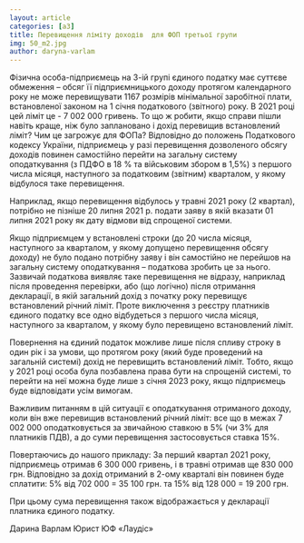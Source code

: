 ```yaml
---
layout: article
categories: [a3]
title: Перевищення ліміту доходів  для ФОП третьої групи
img: 50_m2.jpg
author: daryna-varlam
---
```


Фізична особа-підприємець на 3-ій групі єдиного податку має суттєве обмеження – обсяг її підприємницького доходу протягом календарного року не може перевищувати 1167 розмірів мінімальної заробітної плати, встановленої законом на 1 січня податкового (звітного) року. В 2021 році цей ліміт це - 7 002 000 гривень. 
То що ж робити, якщо справи пішли навіть краще, ніж було заплановано і дохід перевищив встановлений ліміт? Чим це загрожує для ФОПа?
Відповідно до положень Податкового кодексу України, підприємець у разі перевищення дозволеного обсягу доходів повинен самостійно перейти 
на загальну систему оподаткування (з ПДФО в 18 % та військовим збором в 1,5%) з першого числа місяця, наступного за податковим (звітним) 
кварталом, у якому відбулося таке перевищення. 

Наприклад, якщо перевищення відбулось у травні 2021 року (2 квартал), потрібно не пізніше 20 липня 2021 р. подати заяву в якій вказати 01 липня 2021 року як дату відмови від спрощеної системи.

Якщо підприємцем у встановлені строки (до 20 числа місяця, наступного за кварталом, у якому допущено перевищення обсягу доходу) не було 
подано потрібну заяву і він самостійно не перейшов на загальну систему оподаткування – податкова зробить це за нього.
Зазвичай податкова виявляє таке перевищення не відразу, наприклад після проведення перевірки, або (що логічно) після отримання декларації, в якій загальний дохід з початку року перевищує встановлений річний ліміт. Проте виключення з реєстру платників єдиного податку все одно відбудеться з першого числа місяця, наступного за кварталом, у якому було перевищено встановлений ліміт.

Повернення на єдиний податок можливе лише після спливу строку в один рік і за умови, що протягом року (який буде проведений на загальній 
системі) дохід не перевищить встановлений ліміт.
Тобто, якщо у 2021 році особа була позбавлена права бути на спрощеній системі, то перейти на неї можна буде лише з січня 2023 року, якщо
підприємець буде відповідати усім вимогам.  

Важливим питанням в цій ситуації є оподаткування отриманого доходу, коли він вже перевищив встановлений річний ліміт: 
все що в межах 7 002 000 оподатковується за звичайною ставкою в 5% (чи 3% для платників ПДВ), а до суми перевищення застосовується ставка 15%.

Повертаючись до нашого прикладу: 
За перший квартал 2021 року, підприємець отримав 6 300 000 гривень, і в травні отримав ще 830 000 грн. Відповідно за дохід отриманий в 2-ому кварталі він повинен буде сплатити:
5% від 702 000 = 35 100 грн.
та 
15% від 128 000 = 19 200 грн.


При цьому сума перевищення також відображається у декларації платника єдиного податку. 


Дарина Варлам
Юрист ЮФ «Лаудіс»
